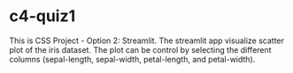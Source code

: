 # c4-quiz1
This is CSS Project - Option 2: Streamlit. The streamlit app visualize scatter plot of the iris dataset. The plot can be control by selecting the different columns (sepal-length, sepal-width, petal-length, and petal-width).
